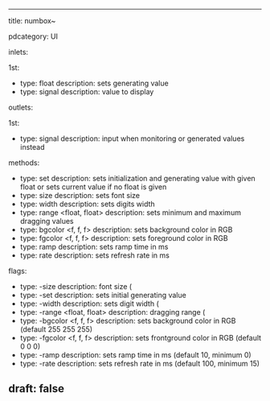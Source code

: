 --- 


title: numbox~

pdcategory: UI

inlets:

  1st:
  - type: float
    description: sets generating value
  - type: signal
    description: value to display

outlets:

  1st:
  - type: signal
    description: input when monitoring or generated values instead



methods:
  - type: set <float>
    description: sets initialization and generating value with given float or sets current value if no float is given
  - type: size <float>
    description: sets font size
  - type: width <float>
    description: sets digits width
  - type: range <float, float>
    description: sets minimum and maximum dragging values
  - type: bgcolor <f, f, f>
    description: sets background color in RGB
  - type: fgcolor <f, f, f>
    description: sets foreground color in RGB
  - type: ramp <float>
    description: sets ramp time in ms
  - type: rate <float>
    description: sets refresh rate in ms

flags:
  - type: -size <float>
    description: font size (
  - type: -set <float>
    description: sets initial generating value
  - type: -width <float>
    description: sets digit width (
  - type: -range <float, float>
    description: dragging range (
  - type: -bgcolor <f, f, f>
    description: sets background color in RGB (default 255 255 255)
  - type: -fgcolor <f, f, f>
    description: sets frontground color in RGB (default 0 0 0)
  - type: -ramp <float>
    description: sets ramp time in ms (default 10, minimum 0)
  - type: -rate <float>
    description: sets refresh rate in ms (default 100, minimum 15)

draft: false
---